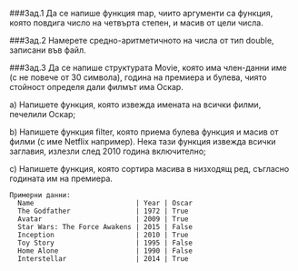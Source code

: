 ###Зад.1
Да се напише функция map, чиито аргументи са функция, която повдига число на четвърта степен, и масив от цели числа.

###Зад.2
Намерете средно-аритметичното на числа от тип double, записани във файл.

###Зад.3
Да се напише структурата Movie, която има член-данни име (с не повече от 30 символа), година на премиера и булева, чиято стойност определя дали филмът има Оскар.
  
  a) Напишете функция, която извежда имената на всички филми, печелили Оскар;
  
  b) Напишете функция filter, която приема булева функция и масив от филми (с име Netflix например). Нека тази функция извежда всички заглавия, излезли след 2010 година включително;
  
  c) Напишете функция, която сортира масива в низходящ ред, съгласно годината им на премиера.
```
Примерни данни:
  Name                         | Year | Oscar
  The Godfather                | 1972 | True
  Avatar                       | 2009 | True
  Star Wars: The Force Awakens | 2015 | False
  Inception                    | 2010 | True
  Toy Story                    | 1995 | False
  Home Alone                   | 1990 | False
  Interstellar                 | 2014 | True
```

